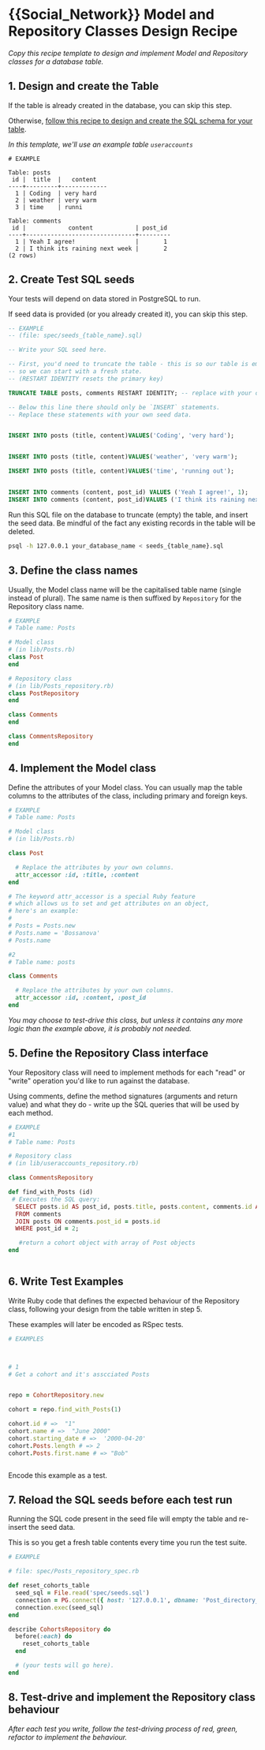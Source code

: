 # {{Social_Network}} Model and Repository Classes Design Recipe

_Copy this recipe template to design and implement Model and Repository classes for a database table._

## 1. Design and create the Table

If the table is already created in the database, you can skip this step.

Otherwise, [follow this recipe to design and create the SQL schema for your table](./single_table_design_recipe_template.md).

*In this template, we'll use an example table `useraccounts`*

```
# EXAMPLE

Table: posts
 id |  title  |   content   
----+---------+-------------
  1 | Coding  | very hard
  2 | weather | very warm
  3 | time    | runni

Table: comments
 id |            content            | post_id 
----+-------------------------------+---------
  1 | Yeah I agree!                 |       1
  2 | I think its raining next week |       2
(2 rows)
```

## 2. Create Test SQL seeds

Your tests will depend on data stored in PostgreSQL to run.

If seed data is provided (or you already created it), you can skip this step.

```sql
-- EXAMPLE
-- (file: spec/seeds_{table_name}.sql)

-- Write your SQL seed here. 

-- First, you'd need to truncate the table - this is so our table is emptied between each test run,
-- so we can start with a fresh state.
-- (RESTART IDENTITY resets the primary key)

TRUNCATE TABLE posts, comments RESTART IDENTITY; -- replace with your own table name.

-- Below this line there should only be `INSERT` statements.
-- Replace these statements with your own seed data.


INSERT INTO posts (title, content)VALUES('Coding', 'very hard');


INSERT INTO posts (title, content)VALUES('weather', 'very warm');

INSERT INTO posts (title, content)VALUES('time', 'running out');


INSERT INTO comments (content, post_id) VALUES ('Yeah I agree!', 1);
INSERT INTO comments (content, post_id)VALUES ('I think its raining next week', 2);

```

Run this SQL file on the database to truncate (empty) the table, and insert the seed data. Be mindful of the fact any existing records in the table will be deleted.

```bash
psql -h 127.0.0.1 your_database_name < seeds_{table_name}.sql
```

## 3. Define the class names

Usually, the Model class name will be the capitalised table name (single instead of plural). The same name is then suffixed by `Repository` for the Repository class name.

```ruby
# EXAMPLE
# Table name: Posts

# Model class
# (in lib/Posts.rb)
class Post
end

# Repository class
# (in lib/Posts_repository.rb)
class PostRepository
end

class Comments
end

class CommentsRepository
end
```

## 4. Implement the Model class

Define the attributes of your Model class. You can usually map the table columns to the attributes of the class, including primary and foreign keys.

```ruby
# EXAMPLE
# Table name: Posts

# Model class
# (in lib/Posts.rb)

class Post

  # Replace the attributes by your own columns.
  attr_accessor :id, :title, :content
end

# The keyword attr_accessor is a special Ruby feature
# which allows us to set and get attributes on an object,
# here's an example:
#
# Posts = Posts.new
# Posts.name = 'Bossanova'
# Posts.name

#2
# Table name: posts

class Comments

  # Replace the attributes by your own columns.
  attr_accessor :id, :content, :post_id
end

```


*You may choose to test-drive this class, but unless it contains any more logic than the example above, it is probably not needed.*

## 5. Define the Repository Class interface

Your Repository class will need to implement methods for each "read" or "write" operation you'd like to run against the database.

Using comments, define the method signatures (arguments and return value) and what they do - write up the SQL queries that will be used by each method.

```ruby
# EXAMPLE
#1
# Table name: Posts

# Repository class
# (in lib/useraccounts_repository.rb)

class CommentsRepository

def find_with_Posts (id)
 # Executes the SQL query:
  SELECT posts.id AS post_id, posts.title, posts.content, comments.id AS comment_id, comments.content AS comment
  FROM comments
  JOIN posts ON comments.post_id = posts.id
  WHERE post_id = 2;

   #return a cohort object with array of Post objects     
end



```

## 6. Write Test Examples

Write Ruby code that defines the expected behaviour of the Repository class, following your design from the table written in step 5.

These examples will later be encoded as RSpec tests.

```ruby
# EXAMPLES



# 1
# Get a cohort and it's asscciated Posts


repo = CohortRepository.new

cohort = repo.find_with_Posts(1)

cohort.id # =>  "1"
cohort.name # =>  "June 2000"
cohort.starting_date # =>  '2000-04-20'
cohort.Posts.length # => 2
cohort.Posts.first.name # => "Bob"



```

Encode this example as a test.

## 7. Reload the SQL seeds before each test run

Running the SQL code present in the seed file will empty the table and re-insert the seed data.

This is so you get a fresh table contents every time you run the test suite.

```ruby
# EXAMPLE

# file: spec/Posts_repository_spec.rb

def reset_cohorts_table
  seed_sql = File.read('spec/seeds.sql')
  connection = PG.connect({ host: '127.0.0.1', dbname: 'Post_directory_2' })
  connection.exec(seed_sql)
end

describe CohortsRepository do
  before(:each) do 
    reset_cohorts_table
  end

  # (your tests will go here).
end
```

## 8. Test-drive and implement the Repository class behaviour

_After each test you write, follow the test-driving process of red, green, refactor to implement the behaviour._

